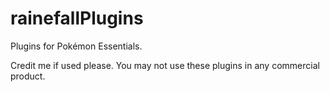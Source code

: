 # rainefallPlugins
Plugins for Pokémon Essentials.

Credit me if used please. You may not use these plugins in any commercial product.